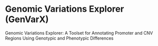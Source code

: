 # Genomic Variations Explorer (GenVarX)
Genomic Variations Explorer: A Toolset for Annotating Promoter and CNV Regions Using Genotypic and Phenotypic Differences
